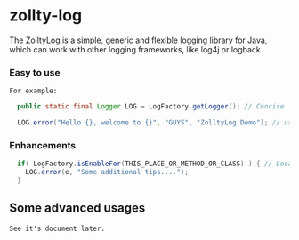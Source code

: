 zollty-log
==========

The ZolltyLog is a simple, generic and flexible logging library for Java, which can work with other logging frameworks, like log4j or logback.

### Easy to use ##
	For example:
```java
  public static final Logger LOG = LogFactory.getLogger(); // Concise

  LOG.error("Hello {}, welcome to {}", "GUYS", "ZolltyLog Demo"); // use placeholder
```
### Enhancements ##
```java
  if( LogFactory.isEnableFor(THIS_PLACE_OR_METHOD_OR_CLASS) ) { // Local log level control
    LOG.error(e, "Some additional tips....");
  }
```
## Some advanced usages ##
	See it's document later.   